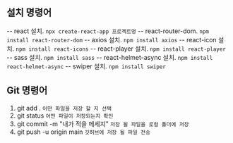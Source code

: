 ## 설치 명령어

-- react 설치.               `npx create-react-app 프로젝트명`
-- react-router-dom.         `npm install react-router-dom`
-- axios 설치.               `npm install axios`
-- react-icon 설치.          `npm install react-icons`
-- react-player 설치.        `npm install react-player`
-- sass 설치.                `npm install sass`
-- react-helmet-async 설치.  `npm install react-helmet-async`
-- swiper 설치.              `npm install swiper`

## Git 명령어

1. git add . `어떤 파일을 저장 할 지 선택`
2. git status `어떤 파일이 저장되는지 확인`
3. git commit -m "내가 적을 메세지" `저장 될 파일을 로컬 폴더에 저장`
4. git push -u origin main `깃허브에 저장 될 파일 전송`